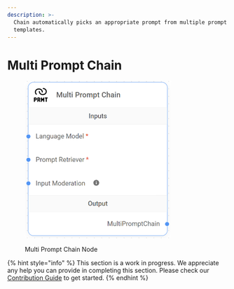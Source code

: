 ```yaml
---
description: >-
  Chain automatically picks an appropriate prompt from multiple prompt
  templates.
---
```


# Multi Prompt Chain

<figure><img src="../../../.gitbook/assets/image (32).png" alt="" width="334"><figcaption><p>Multi Prompt Chain Node</p></figcaption></figure>

{% hint style="info" %}
This section is a work in progress. We appreciate any help you can provide in completing this section. Please check our [Contribution Guide](../../../CONTRIBUTING.md) to get started.
{% endhint %}
